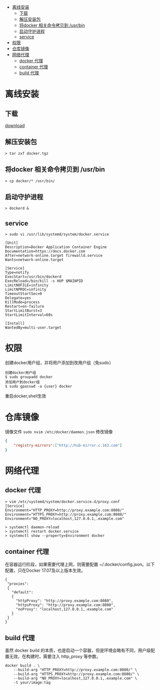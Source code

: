<!-- TOC -->

- [离线安装](#%E7%A6%BB%E7%BA%BF%E5%AE%89%E8%A3%85)
    - [下载](#%E4%B8%8B%E8%BD%BD)
    - [解压安装包](#%E8%A7%A3%E5%8E%8B%E5%AE%89%E8%A3%85%E5%8C%85)
    - [将docker 相关命令拷贝到 /usr/bin](#%E5%B0%86docker-%E7%9B%B8%E5%85%B3%E5%91%BD%E4%BB%A4%E6%8B%B7%E8%B4%9D%E5%88%B0-usrbin)
    - [启动守护进程](#%E5%90%AF%E5%8A%A8%E5%AE%88%E6%8A%A4%E8%BF%9B%E7%A8%8B)
    - [service](#service)
- [权限](#%E6%9D%83%E9%99%90)
- [仓库镜像](#%E4%BB%93%E5%BA%93%E9%95%9C%E5%83%8F)
- [网络代理](#%E7%BD%91%E7%BB%9C%E4%BB%A3%E7%90%86)
    - [docker 代理](#docker-%E4%BB%A3%E7%90%86)
    - [container 代理](#container-%E4%BB%A3%E7%90%86)
    - [build 代理](#build-%E4%BB%A3%E7%90%86)

<!-- /TOC -->

# 离线安装
## 下载
[download](https://download.docker.com/linux/static/stable/x86_64/)

## 解压安装包
```
> tar zxf docker.tgz
```

## 将docker 相关命令拷贝到 /usr/bin
```
> cp docker/* /usr/bin/
```

## 启动守护进程
```
> dockerd &
```

## service
```
> sudo vi /usr/lib/systemd/system/docker.service

[Unit]
Description=Docker Application Container Engine
Documentation=https://docs.docker.com
After=network-online.target firewalld.service
Wants=network-online.target

[Service]
Type=notify
ExecStart=/usr/bin/dockerd
ExecReload=/bin/kill -s HUP $MAINPID
LimitNOFILE=infinity
LimitNPROC=infinity
TimeoutStartSec=0
Delegate=yes
KillMode=process
Restart=on-failure
StartLimitBurst=3
StartLimitInterval=60s

[Install]
WantedBy=multi-user.target
```

# 权限
创建docker用户组，并将用户添加到改用户组（免sudo）
```
创建docker用户组
$ sudo groupadd docker
添加用户到docker组
$ sudo gpasswd -a {user} docker
```
重启docker,shell生效

# 仓库镜像
镜像文件
`sudo nvim /etc/docker/daemon.json`
修改镜像
```json
{
    "registry-mirrors":["http://hub-mirror.c.163.com"]
}
```

# 网络代理
## docker 代理
```
> vim /etc/systemd/system/docker.service.d/proxy.conf
[Service]
Environment="HTTP_PROXY=http://proxy.example.com:8080/"
Environment="HTTPS_PROXY=http://proxy.example.com:8080/"
Environment="NO_PROXY=localhost,127.0.0.1,.example.com"

> systemctl daemon-reload
> systemctl restart docker.service
> systemctl show --property=Environment docker
```

## container 代理
在容器运行阶段，如果需要代理上网，则需要配置 ~/.docker/config.json。以下配置，只在Docker 17.07及以上版本生效。
```
{
 "proxies":
 {
   "default":
   {
     "httpProxy": "http://proxy.example.com:8080",
     "httpsProxy": "http://proxy.example.com:8080",
     "noProxy": "localhost,127.0.0.1,.example.com"
   }
 }
}
```

## build 代理
虽然 docker build 的本质，也是启动一个容器，但是环境会略有不同，用户级配置无效。在构建时，需要注入 http_proxy 等参数。
```
docker build . \
    --build-arg "HTTP_PROXY=http://proxy.example.com:8080/" \
    --build-arg "HTTPS_PROXY=http://proxy.example.com:8080/" \
    --build-arg "NO_PROXY=localhost,127.0.0.1,.example.com" \
    -t your/image:tag
```

